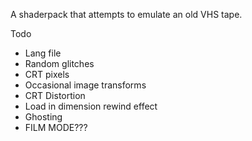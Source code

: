 A shaderpack that attempts to emulate an old VHS tape.

Todo
- Lang file
- Random glitches
- CRT pixels
- Occasional image transforms
- CRT Distortion
- Load in dimension rewind effect
- Ghosting
- FILM MODE???